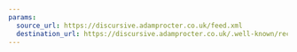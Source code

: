 ```yaml
---
params:
  source_url: https://discursive.adamprocter.co.uk/feed.xml
  destination_url: https://discursive.adamprocter.co.uk/.well-known/recommendations.opml
---
```

